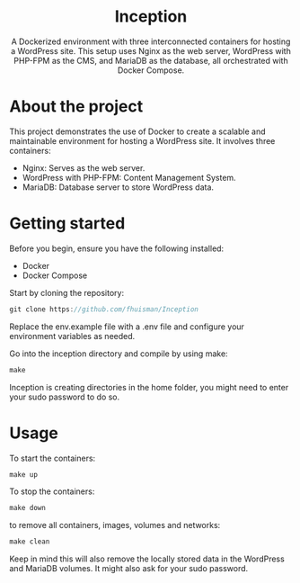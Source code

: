 <div align="center">
  <h1>Inception</h1>
  <p>A Dockerized environment with three interconnected containers for hosting a WordPress site.
  This setup uses Nginx as the web server, WordPress with PHP-FPM as the CMS, and MariaDB as the database, all orchestrated with Docker Compose.</p>
</div>

# About the project
This project demonstrates the use of Docker to create a scalable and maintainable environment for hosting a WordPress site. It involves three containers:
- Nginx: Serves as the web server.
- WordPress with PHP-FPM: Content Management System.
- MariaDB: Database server to store WordPress data.

# Getting started

Before you begin, ensure you have the following installed:
- Docker
- Docker Compose

Start by cloning the repository:
```c
git clone https://github.com/fhuisman/Inception
```
Replace the env.example file with a .env file and configure your environment variables as needed.

Go into the inception directory and compile by using make:
```c
make
```
Inception is creating directories in the home folder, you might need to enter your sudo password to do so.

# Usage

To start the containers:
```c
make up 
```

To stop the containers:
```c
make down
```

to remove all containers, images, volumes and networks:
```c
make clean
```
Keep in mind this will also remove the locally stored data in the WordPress and MariaDB volumes.
It might also ask for your sudo password.
